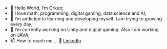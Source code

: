 - 👋 Hello World, I’m Orkun;
- 👀 I love math, programming, digital gaming, data science and AI;
- 🌱 I’m addicted to learning and developing myself. I am trying to growing every day;
- 💞️ I’m currently working on Unity and digital gaming. Also I am working on JAVA;
- 📫 How to reach me ...
      :office: [LinkedIn](https://www.linkedin.com/in/orkun-kocak/)
           

<!---
orkun51/orkun51 is a ✨ special ✨ repository because its `README.md` (this file) appears on your GitHub profile.
You can click the Preview link to take a look at your changes.
--->
